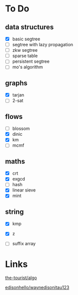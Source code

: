 # To Do

## data structures
- [X] basic segtree
- [ ] segtree with lazy propagation
- [ ] zkw segtree
- [ ] sparse table
- [ ] persistent segtree
- [ ] mo's algorithm

## graphs
- [X] tarjan
- [ ] 2-sat

## flows
- [ ] blossom
- [X] dinic
- [X] km
- [ ] mcmf

## maths
- [X] crt
- [X] exgcd
- [ ] hash
- [X] linear sieve
- [X] mint

## string
- [X] kmp
- [X] z
- [ ] suffix array


# Links

[the-tourist/algo](https://github.com/the-tourist/algo)

[edisonhello/waynedisonitau123](https://github.com/edisonhello/waynedisonitau123)



